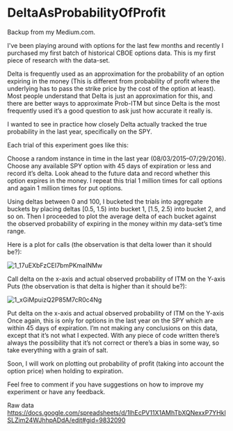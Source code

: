 # DeltaAsProbabilityOfProfit

Backup from my Medium.com.

I've been playing around with options for the last few months and recently I purchased my first batch of historical CBOE options data. This is my first piece of research with the data-set.

Delta is frequently used as an approximation for the probability of an option expiring in the money (This is different from probability of profit where the underlying has to pass the strike price by the cost of the option at least). Most people understand that Delta is just an approximation for this, and there are better ways to approximate Prob-ITM but since Delta is the most frequently used it’s a good question to ask just how accurate it really is.

I wanted to see in practice how closely Delta actually tracked the true probability in the last year, specifically on the SPY.

Each trial of this experiment goes like this:

Choose a random instance in time in the last year (08/03/2015–07/29/2016).
Choose any available SPY option with 45 days of expiration or less and record it’s delta.
Look ahead to the future data and record whether this option expires in the money.
I repeat this trial 1 million times for call options and again 1 million times for put options.

Using deltas between 0 and 100, I bucketed the trials into aggregate buckets by placing deltas [0.5, 1.5) into bucket 1, [1.5, 2.5) into bucket 2, and so on. Then I proceeded to plot the average delta of each bucket against the observed probability of expiring in the money within my data-set’s time range.

Here is a plot for calls (the observation is that delta lower than it should be?):

![1_17uEXbFzCEI7bmPKmaINMw](https://user-images.githubusercontent.com/51817379/195453419-048c6029-7aed-46bb-a267-b836c36d40b4.png)


Call delta on the x-axis and actual observed probability of ITM on the Y-axis
Puts (the observation is that delta is higher than it should be?):

![1_xGiMpuizQ2P85M7cR0c4Ng](https://user-images.githubusercontent.com/51817379/195453435-0b5068a1-7e8e-42fb-aaf4-0c625db80090.png)


Put delta on the x-axis and actual observed probability of ITM on the Y-axis
Once again, this is only for options in the last year on the SPY which are within 45 days of expiration. I’m not making any conclusions on this data, except that it’s not what I expected. With any piece of code written there’s always the possibility that it’s not correct or there’s a bias in some way, so take everything with a grain of salt.

Soon, I will work on plotting out probability of profit (taking into account the option price) when holding to expiration.

Feel free to comment if you have suggestions on how to improve my experiment or have any feedback.

Raw data https://docs.google.com/spreadsheets/d/1lhEcPV11X1AMhTbXQNexxP7YHklSLZim24WJhhpADdA/edit#gid=9832090

